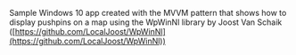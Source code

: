 Sample Windows 10 app created with the MVVM pattern that shows how to display pushpins on a map using the WpWinNl library by Joost Van Schaik ([https://github.com/LocalJoost/WpWinNl](https://github.com/LocalJoost/WpWinNl))